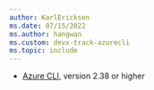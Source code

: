 ```yaml
---
author: KarlErickson
ms.date: 07/15/2022
ms.author: hangwan
ms.custom: devx-track-azurecli
ms.topic: include
---
```


- [Azure CLI](/cli/azure/install-azure-cli), version 2.38 or higher
